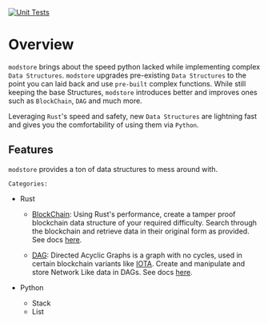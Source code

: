 [![Unit Tests](https://github.com/d33p0st/modstore/actions/workflows/tests.yml/badge.svg)](https://github.com/d33p0st/modstore/actions/workflows/tests.yml)

# Overview

`modstore` brings about the speed python lacked while implementing complex `Data Structures`. `modstore` upgrades pre-existing `Data Structures` to the point you can laid back and use `pre-built` complex functions. While still keeping the base Structures, `modstore` introduces better and improves ones such as `BlockChain`, `DAG` and much more.

Leveraging `Rust`'s speed and safety, new `Data Structures` are lightning fast and gives you the comfortability of using them via `Python`.

## Features

`modstore` provides a ton of data structures to mess around with.

`Categories:`

- Rust

  - [BlockChain](/docs/BlockChain/blockchain.md): Using Rust's performance, create a tamper proof blockchain data structure of your required difficulty. Search through the blockchain and retrieve data in their original form as provided. See docs [here](/docs/BlockChain/blockchain.md).

  - [DAG](/docs/DAG/dag.md): Directed Acyclic Graphs is a graph with no cycles, used in certain blockchain variants like [IOTA](https://www.iota.org). Create and manipulate and store Network Like data in DAGs. See docs [here](/docs/DAG/dag.md).

- Python
  
  - Stack
  - List